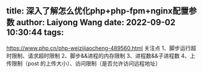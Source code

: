 title: 深入了解怎么优化php+php-fpm+nginx配置参数
author: Laiyong Wang
date: 2022-09-02 10:30:44
tags:
---
https://www.php.cn/php-weizijiaocheng-489560.html
关注点
1、脚步运行超时限制、请求超时限制
2、脚步&&进程的内存限制
3、进程数&&子进程数
4、上传限制（post 的上传大小）、访问限制（是否允许访问远程地址）